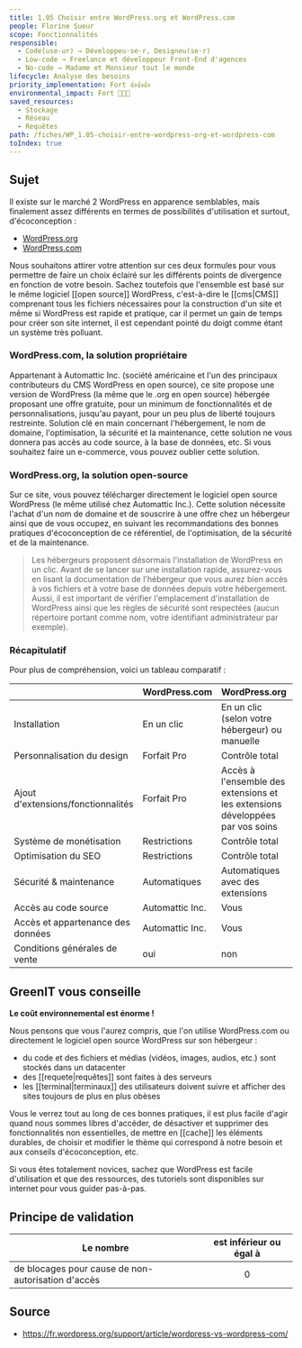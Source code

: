 ```yaml
---
title: 1.05 Choisir entre WordPress.org et WordPress.com
people: Florine Sueur
scope: Fonctionnalités
responsible:
  - Code(use·ur) → Développeu·se·r, Designeu(se·r)
  - Low-code → Freelance et développeur Front-End d'agences
  - No-code → Madame et Monsieur tout le monde
lifecycle: Analyse des besoins
priority_implementation: Fort 👍👍👍
environmental_impact: Fort 🌱🌱🌱
saved_resources:
  - Stockage
  - Réseau
  - Requêtes
path: /fiches/WP_1.05-choisir-entre-wordpress-org-et-wordpress-com
toIndex: true
---
```


## Sujet

Il existe sur le marché 2 WordPress en apparence semblables, mais finalement assez différents en termes de possibilités d'utilisation et surtout, d'écoconception :

- [WordPress.org](https://fr.wordpress.org/)
- [WordPress.com](https://wordpress.com/fr/)

Nous souhaitons attirer votre attention sur ces deux formules pour vous permettre de faire un choix éclairé sur les différents points de divergence en fonction de votre besoin. Sachez toutefois que l'ensemble est basé sur le même logiciel [[open source]] WordPress, c'est-à-dire le [[cms|CMS]] comprenant tous les fichiers nécessaires pour la construction d'un site et même si WordPress est rapide et pratique, car il permet un gain de temps pour créer son site internet, il est cependant pointé du doigt comme étant un système très polluant.

### WordPress.com, la solution propriétaire

Appartenant à Automattic Inc. (société américaine et l'un des principaux contributeurs du CMS WordPress en open source), ce site propose une version de WordPress (la même que le .org en open source) hébergée proposant une offre gratuite, pour un minimum de fonctionnalités et de personnalisations, jusqu'au payant, pour un peu plus de liberté toujours restreinte. Solution clé en main concernant l'hébergement, le nom de domaine, l'optimisation, la sécurité et la maintenance, cette solution ne vous donnera pas accès au code source, à la base de données, etc. Si vous souhaitez faire un e-commerce, vous pouvez oublier cette solution.

### WordPress.org, la solution open-source

Sur ce site, vous pouvez télécharger directement le logiciel open source WordPress (le même utilisé chez Automattic Inc.). Cette solution nécessite l'achat d'un nom de domaine et de souscrire à une offre chez un hébergeur ainsi que de vous occupez, en suivant les recommandations des bonnes pratiques d'écoconception de ce référentiel, de l'optimisation, de la sécurité et de la maintenance.

> Les hébergeurs proposent désormais l'installation de WordPress en un clic. Avant de se lancer sur une installation rapide, assurez-vous en lisant la documentation de l'hébergeur que vous aurez bien accès à vos fichiers et à votre base de données depuis votre hébergement. Aussi, il est important de vérifier l'emplacement d'installation de WordPress ainsi que les règles de sécurité sont respectées (aucun répertoire portant comme nom, votre identifiant administrateur par exemple).

### Récapitulatif

Pour plus de compréhension, voici un tableau comparatif :

|                                    | WordPress.com   | WordPress.org                                                                 |
| :--------------------------------- | :-------------- | :---------------------------------------------------------------------------- |
| Installation                       | En un clic      | En un clic (selon votre hébergeur) ou manuelle                                |
| Personnalisation du design         | Forfait Pro     | Contrôle total                                                                |
| Ajout d'extensions/fonctionnalités | Forfait Pro     | Accès à l'ensemble des extensions et les extensions développées par vos soins |
| Système de monétisation            | Restrictions    | Contrôle total                                                                |
| Optimisation du SEO                | Restrictions    | Contrôle total                                                                |
| Sécurité & maintenance             | Automatiques    | Automatiques avec des extensions                                              |
| Accès au code source               | Automattic Inc. | Vous                                                                          |
| Accès et appartenance des données  | Automattic Inc. | Vous                                                                          |
| Conditions générales de vente      | oui             | non                                                                           |

## GreenIT vous conseille

**Le coût environnemental est énorme !**

Nous pensons que vous l'aurez compris, que l'on utilise WordPress.com ou directement le logiciel open source WordPress sur son hébergeur :

- du code et des fichiers et médias (vidéos, images, audios, etc.) sont stockés dans un datacenter
- des [[requete|requêtes]] sont faites à des serveurs
- les [[terminal|terminaux]] des utilisateurs doivent suivre et afficher des sites toujours de plus en plus obèses

Vous le verrez tout au long de ces bonnes pratiques, il est plus facile d'agir quand nous sommes libres d'accéder, de désactiver et supprimer des fonctionnalités non essentielles, de mettre en [[cache]] les éléments durables, de choisir et modifier le thème qui correspond à notre besoin et aux conseils d'écoconception, etc.

Si vous êtes totalement novices, sachez que WordPress est facile d'utilisation et que des ressources, des tutoriels sont disponibles sur internet pour vous guider pas-à-pas.

## Principe de validation

| Le nombre                                          | est inférieur ou égal à |
| -------------------------------------------------- | :---------------------: |
| de blocages pour cause de non-autorisation d'accès |            0            |

## Source

- https://fr.wordpress.org/support/article/wordpress-vs-wordpress-com/
